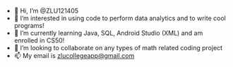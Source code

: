 - 👋 Hi, I’m @ZLU121405
- 👀 I’m interested in using code to perform data analytics and to write cool programs!
- 🌱 I’m currently learning Java, SQL, Android Studio (XML) and am enrolled in CS50!
- 💞️ I’m looking to collaborate on any types of math related coding project
- 📫 My email is zlucollegeapp@gmail.com

<!---
ZLU121405/ZLU121405 is a ✨ special ✨ repository because its `README.md` (this file) appears on your GitHub profile.
You can click the Preview link to take a look at your changes.
--->
